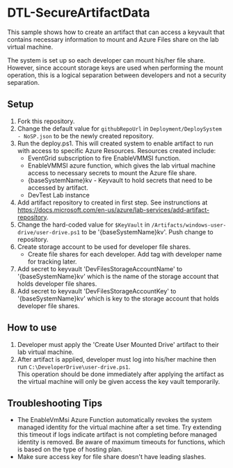 # DTL-SecureArtifactData
This sample shows how to create an artifact that can access a keyvault that contains necessary information to mount and Azure Files share on the lab virtual machine.

The system is set up so each developer can mount his/her file share.  However, since account storage keys are used when performing the mount operation, this is a logical separation between developers and not a security separation.

## Setup
1. Fork this repository.
1. Change the default value for `githubRepoUrl` in `Deployment/DeploySystem - NoSP.json` to be the newly created repository.
1. Run the deploy.ps1.  This will created system to enable artifact to run with access to specific Azure Resources.  Resources created include:
    - EventGrid subscription to fire EnableVMMSI function.
    - EnableVMMSI  azure function, which gives the lab virtual machine access to necessary secrets to mount the Azure file share.
    - {baseSystemName}kv - Keyvault to hold secrets that need to be accessed by artifact.
    - DevTest Lab instance
1. Add artifact repository to created in first step.  See instrunctions at https://docs.microsoft.com/en-us/azure/lab-services/add-artifact-repository. 
1. Change the hard-coded value for `$KeyVault` in `/Artifacts/windows-user-drive/user-drive.ps1` to be '{baseSystemName}kv'.  Push change to repository.
1. Create storage account to be used for developer file shares.
    - Create file shares for each developer. Add tag with developer name for tracking later.
1. Add secret to keyvault 'DevFilesStorageAccountName' to '{baseSystemName}kv' which is the name of the storage account that holds developer file shares.
1. Add secret to keyvault 'DevFilesStorageAccountKey' to '{baseSystemName}kv' which is key to the storage account that holds developer file shares.

## How to use
1. Developer must apply the 'Create User Mounted Drive' artifact to their lab virtual machine.
2. After artifact is applied, developer must log into his/her machine then run `C:\DeveloperDrive\user-drive.ps1`.  
     This operation should be done immediately after applying the artifact as the virtual machine will only be given access the key vault temporarily.

## Troubleshooting Tips
- The EnableVmMsi Azure Function automatically revokes the system managed identity for the virtual machine after a set time.  Try extending this timeout if logs indicate artifact is not completing before managed identity is removed.  Be aware of maximum timeouts for functions, which is based on the type of hosting plan.
- Make sure access key for file share doesn't have leading slashes.  





